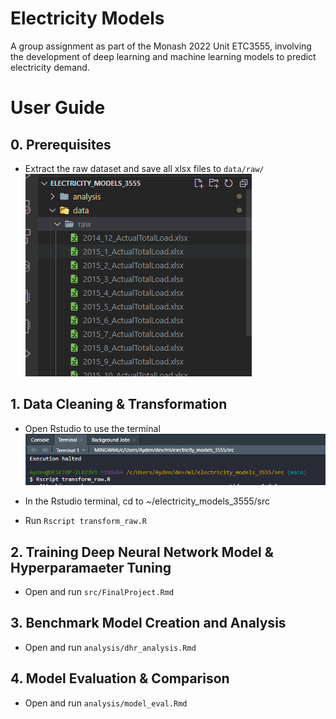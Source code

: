 # Electricity Models
A group assignment as part of the Monash 2022 Unit ETC3555, involving the development of deep learning and machine learning models to predict electricity demand.

# User Guide

## 0. Prerequisites
- Extract the raw dataset and save all xlsx files to `data/raw/`
![figure1](https://github.com/AydenZK/electricity_models_3555/blob/main/docs/images/fig1.png?raw=true)

## 1. Data Cleaning & Transformation
- Open Rstudio to use the terminal
![figure2](https://github.com/AydenZK/electricity_models_3555/blob/main/docs/images/fig2.png?raw=true)

- In the Rstudio terminal, cd to ~/electricity_models_3555/src

- Run `Rscript transform_raw.R`

## 2. Training Deep Neural Network Model & Hyperparamaeter Tuning
- Open and run `src/FinalProject.Rmd`

## 3. Benchmark Model Creation and Analysis
- Open and run `analysis/dhr_analysis.Rmd`

## 4. Model Evaluation & Comparison
- Open and run `analysis/model_eval.Rmd`